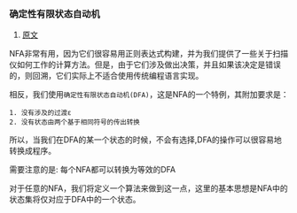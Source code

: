 ### 确定性有限状态自动机

1. [原文](http://www.cs.nuim.ie/~jpower/Courses/Previous/parsing/node8.html)

NFA非常有用，因为它们很容易用正则表达式构建，并为我们提供了一些关于扫描仪如何工作的计算方法。但是，由于它们涉及做出决策，并且如果该决定是错误的，则回溯，它们实际上不适合使用传统编程语言实现。

相反，我们使用`确定性有限状态自动机(DFA)`，这是NFA的一个特例，其附加要求是：

    1. 没有涉及的过渡ε
    2. 没有状态由两个基于相同符号的传出转换

所以，当我们在DFA的某一个状态的时候，不会有选择,DFA的操作可以很容易地转换成程序。

需要注意的是: 每个NFA都可以转换为等效的DFA

对于任意的NFA，我们将定义一个算法来做到这一点，这里的基本思想是NFA中的状态集将仅对应于DFA中的一个状态。
